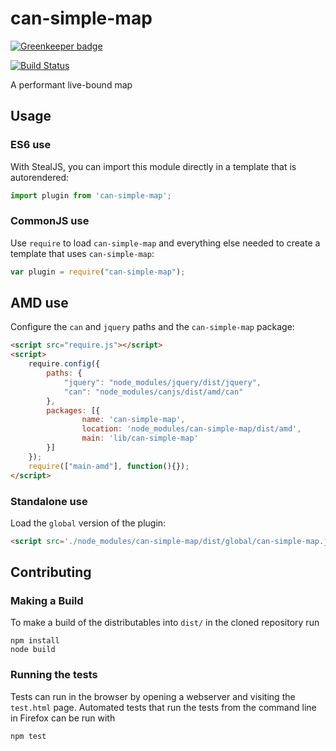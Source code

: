 # can-simple-map

[![Greenkeeper badge](https://badges.greenkeeper.io/canjs/can-simple-map.svg)](https://greenkeeper.io/)

[![Build Status](https://travis-ci.org/canjs/can-simple-map.png?branch=master)](https://travis-ci.org/canjs/can-simple-map)

A performant live-bound map

## Usage

### ES6 use

With StealJS, you can import this module directly in a template that is autorendered:

```js
import plugin from 'can-simple-map';
```

### CommonJS use

Use `require` to load `can-simple-map` and everything else
needed to create a template that uses `can-simple-map`:

```js
var plugin = require("can-simple-map");
```

## AMD use

Configure the `can` and `jquery` paths and the `can-simple-map` package:

```html
<script src="require.js"></script>
<script>
	require.config({
	    paths: {
	        "jquery": "node_modules/jquery/dist/jquery",
	        "can": "node_modules/canjs/dist/amd/can"
	    },
	    packages: [{
		    	name: 'can-simple-map',
		    	location: 'node_modules/can-simple-map/dist/amd',
		    	main: 'lib/can-simple-map'
	    }]
	});
	require(["main-amd"], function(){});
</script>
```

### Standalone use

Load the `global` version of the plugin:

```html
<script src='./node_modules/can-simple-map/dist/global/can-simple-map.js'></script>
```

## Contributing

### Making a Build

To make a build of the distributables into `dist/` in the cloned repository run

```
npm install
node build
```

### Running the tests

Tests can run in the browser by opening a webserver and visiting the `test.html` page.
Automated tests that run the tests from the command line in Firefox can be run with

```
npm test
```
